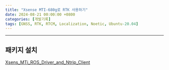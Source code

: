 ```yaml
---
title: "Xsense MTI-680g로 RTK 사용하기"
date: 2024-08-21 00:00:00 +0800
categories: [개발기록]
tags: [GNSS, RTK, RTCM, Localization, Noetic, Ubuntu-20.04]
---
```

---
## 패키지 설치
[Xsens_MTi_ROS_Driver_and_Ntrip_Client](https://github.com/jiminghe/Xsens_MTi_ROS_Driver_and_Ntrip_Client)

